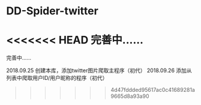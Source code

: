 # DD-Spider-twitter
<<<<<<< HEAD
完善中......
=======
完善中......

2018.09.25 创建本库，添加twitter图片爬取主程序（初代）
2018.09.26 添加从列表中爬取用户ID/用户昵称的程序（初代）
>>>>>>> 4d47fddded95617ac0c41689281a9665d8a93a90
